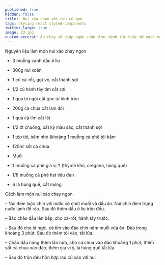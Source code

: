 ```yaml
---
published: true
hidden: false
title:  Nui xào chay với rau củ quả
tags: styling react styled-components
twitter_large: true
image: 23.jpg
custom_excerpt: Ăn chay sẽ giúp ngăn chặn được bệnh tắc hoặc vỡ mạch máu ở người tăng huyết áp, hạn chế tai biến nhồi máu cơ tim.
---
```


Nguyên liệu làm món nui xào chay ngon

+ 3 muỗng canh dầu ô liu

+ 300g nui xoắn

+ 1 củ cà-rốt, gọt vỏ, cắt thành sợi

+ 1/2 củ hành tây tím cắt sợi

+ 1 quả bí ngòi cắt góc tư hình tròn

+ 200g cà chua cắt làm đôi

+ 1 quả cà tím cắt lát

+ 1/2 ớt chuông, bất kỳ màu sắc, cắt thành sợi

+ 1 tép tỏi, băm nhỏ (khoảng 1 muỗng cà phê tỏi băm

+ 120ml sốt cà chua

+ Muối

+ 1 muỗng cà phê gia vị Ý (thyme khô, oregano, húng quế)

+ 1/8 muỗng cà phê hạt tiêu đen

+ 6 lá húng quế, cắt mỏng

Cách làm món nui xào chay ngon

– Nui đem luộc chín với nước có chút muối và dầu ăn. Nui chín đem trụng nước lạnh để ráo. Sau đó thêm dầu ô liu trộn đều.

– Bắc chảo dầu lên bếp, cho cà-rốt, hành tây trước.

– Sau đó cho bí ngòi, cà tím vào đảo chín nêm muối vừa ăn. Đảo trong khoảng 3 phút. Sau đó thêm tỏi vào, tắt lửa.

– Chảo dầu nóng thêm lần nữa, cho cá chua vào đảo khoảng 1 phút, thêm sốt cà chua vào đảo, thêm gia vị ý, lá húng quế tắt lửa.

– Sau đó trộn đều hỗn hợp rau củ xào với nui